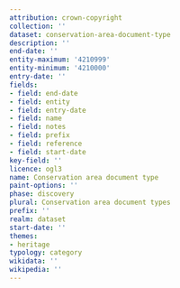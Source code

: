 ```yaml
---
attribution: crown-copyright
collection: ''
dataset: conservation-area-document-type
description: ''
end-date: ''
entity-maximum: '4210999'
entity-minimum: '4210000'
entry-date: ''
fields:
- field: end-date
- field: entity
- field: entry-date
- field: name
- field: notes
- field: prefix
- field: reference
- field: start-date
key-field: ''
licence: ogl3
name: Conservation area document type
paint-options: ''
phase: discovery
plural: Conservation area document types
prefix: ''
realm: dataset
start-date: ''
themes:
- heritage
typology: category
wikidata: ''
wikipedia: ''
---
```

